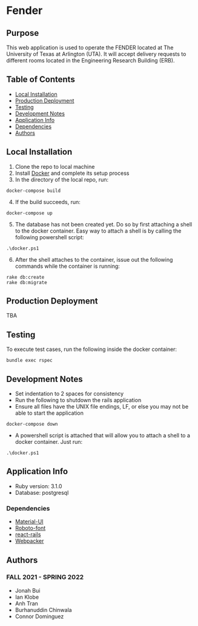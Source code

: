 # Fender

## Purpose
This web application is used to operate the FENDER located at The University of Texas at Arlington (UTA). It will accept delivery requests to different rooms located in the Engineering Research Building (ERB).

## Table of Contents
* [Local Installation](#local-installation)
* [Production Deployment](#production-deployment)
* [Testing](#testing)
* [Development Notes](#development-notes)
* [Application Info](#application-info)
* [Dependencies](#dependencies)
* [Authors](#authors)

## Local Installation
1. Clone the repo to local machine
2. Install [Docker](https://www.docker.com/get-started) and complete its setup process
3. In the directory of the local repo, run:
```
docker-compose build
```
4. If the build succeeds, run:
```
docker-compose up
```
5. The database has not been created yet. Do so by first attaching a shell to the docker container. Easy way to attach a shell is by calling the following powershell script:
```
.\docker.ps1
```
6. After the shell attaches to the container, issue out the following commands while the container is running:
```
rake db:create
rake db:migrate
```

## Production Deployment
TBA

## Testing
To execute test cases, run the following inside the docker container:
```
bundle exec rspec
```

## Development Notes
- Set indentation to 2 spaces for consistency
- Run the following to shutdown the rails application
- Ensure all files have the UNIX file endings, LF, or else you may not be able to start the application
```
docker-compose down
```
- A powershell script is attached that will allow you to attach a shell to a docker container. Just run:
```
.\docker.ps1
```
## Application Info
* Ruby version: 3.1.0
* Database: postgresql

### Dependencies
* [Material-UI](https://mui.com/)
* [Roboto-font](https://fonts.google.com/specimen/Roboto)
* [react-rails](https://github.com/reactjs/react-rails)
* [Webpacker](https://rubygems.org/gems/webpacker/versions/0.1)

## Authors
### FALL 2021 - SPRING 2022
- Jonah Bui
- Ian Klobe
- Anh Tran
- Burhanuddin Chinwala
- Connor Dominguez
